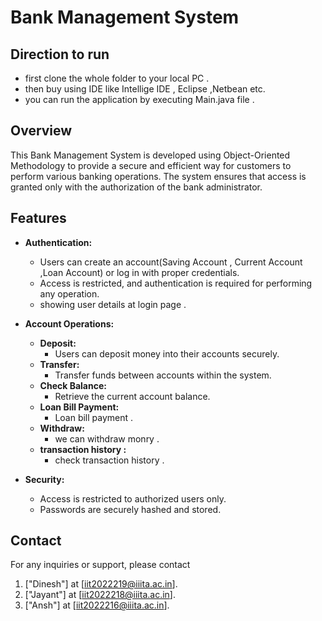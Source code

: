# Bank Management System

## Direction to run
- first clone the whole folder to your local PC .
- then buy using IDE like Intellige IDE ,  Eclipse ,Netbean etc. 
- you can run the application by executing Main.java file .

## Overview

This Bank Management System is developed using Object-Oriented Methodology to provide a secure and efficient way for customers to perform various banking operations. The system ensures that access is granted only with the authorization of the bank administrator.

## Features

- **Authentication:**
  - Users can create an account(Saving Account , Current Account ,Loan Account) or log in with proper credentials.
  - Access is restricted, and authentication is required for performing any operation.
  - showing user details at login page .

- **Account Operations:**
  - **Deposit:**
    - Users can deposit money into their accounts securely.
  - **Transfer:**
    - Transfer funds between accounts within the system.
  - **Check Balance:**
    - Retrieve the current account balance.
  - **Loan Bill Payment:**
    - Loan bill payment .
  - **Withdraw:**
    - we can withdraw monry .
  - **transaction history :**
    - check transaction history .

- **Security:**
  - Access is restricted to authorized users only.
  - Passwords are securely hashed and stored.



## Contact

For any inquiries or support, please contact 
1. ["Dinesh"] at [iit2022219@iiita.ac.in].
2. ["Jayant"] at [iit2022218@iiita.ac.in].
3. ["Ansh"] at [iit2022216@iiita.ac.in].
 

